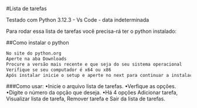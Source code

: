 #Lista de tarefas

Testado com Python 3.12.3 - Vs Code - data indeterminada

Para rodar essa lista de tarefas você precisa-rá ter o python instalado:

##Como instalar o python

```bash
No site do python.org
Aperte na aba Downloads
Procure a versão mais recente e que seja do seu sistema operacional
Verifique se seu computador é x64 ou x86
Após instalar inicie o setup e aperte no next para continuar a instalação do python.
```

###Como usar:
•Inicie o arquivo lista de tarefas.
•Verfique as opções.
•Digite o número da opção que deseja.
•Há 4 opções Adicionar tarefa, Visualizar lista de tarefa, Remover tarefa e Sair da lista de tarefas.

